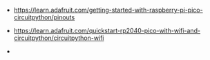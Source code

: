 - https://learn.adafruit.com/getting-started-with-raspberry-pi-pico-circuitpython/pinouts

- https://learn.adafruit.com/quickstart-rp2040-pico-with-wifi-and-circuitpython/circuitpython-wifi

- 